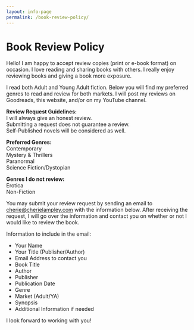 ```yaml
---
layout: info-page
permalink: /book-review-policy/
---
```


<h1>Book Review Policy</h1>

Hello! I am happy to accept review copies (print or e-book format) on occasion. I love reading and sharing books with others. I really enjoy reviewing books and giving a book more exposure.

I read both Adult and Young Adult fiction. Below you will find my preferred genres to read and review for both markets.  I will post my reviews on Goodreads, this website, and/or on my YouTube channel.

<b>Review Request Guidelines:</b><br>
I will always give an honest review.<br>
Submitting a request does not guarantee a review.<br>
Self-Published novels will be considered as well.<br>

<b>Preferred Genres:</b><br>
Contemporary<br>
Mystery & Thrillers<br>
Paranormal<br>
Science Fiction/Dystopian<br>

<b>Genres I do not review:</b><br>
Erotica<br>
Non-Fiction<br>

You may submit your review request by sending an email to <a href="mailto:cherie@cherielampley.com">cherie@cherielampley.com</a> with the information below. After receiving the request, I will go over the information and contact you on whether or not I would like to review the book.

Information to include in the email:

- Your Name
- Your Title (Publisher/Author)
- Email Address to contact you
- Book Title
- Author
- Publisher
- Publication Date
- Genre
- Market (Adult/YA)
- Synopsis
- Additional Information if needed

I look forward to working with you!

